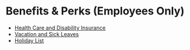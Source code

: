 # Benefits & Perks (Employees Only)

* [Health Care and Disability Insurance](Healthcare-and-Disability-Insurance.md)
* [Vacation and Sick Leaves](Time-Off.md)
* [Holiday List](Holiday-List.md)

